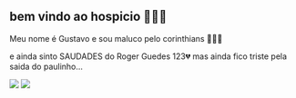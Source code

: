 ## bem vindo ao  hospicio 🦅🖤🤍

Meu nome é Gustavo e sou maluco pelo corinthians 🦅🖤🤍

e ainda sinto SAUDADES do Roger Guedes 123💔 mas ainda fico triste pela saida do paulinho...

![](https://media1.tenor.com/m/FCp69DrjwnEAAAAC/que-pro.gif)
![](https://media1.tenor.com/m/3aCImrMYRX4AAAAC/corinthians.gif)
